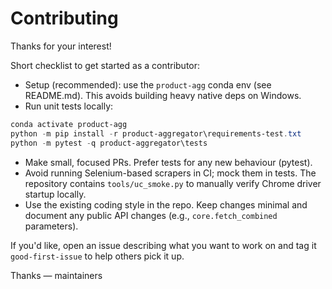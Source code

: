 # Contributing

Thanks for your interest!

Short checklist to get started as a contributor:

- Setup (recommended): use the `product-agg` conda env (see README.md). This avoids building heavy native deps on Windows.
- Run unit tests locally:

```powershell
conda activate product-agg
python -m pip install -r product-aggregator\requirements-test.txt
python -m pytest -q product-aggregator\tests
```

- Make small, focused PRs. Prefer tests for any new behaviour (pytest).
- Avoid running Selenium-based scrapers in CI; mock them in tests. The repository contains `tools/uc_smoke.py` to manually verify Chrome driver startup locally.
- Use the existing coding style in the repo. Keep changes minimal and document any public API changes (e.g., `core.fetch_combined` parameters).

If you'd like, open an issue describing what you want to work on and tag it `good-first-issue` to help others pick it up.

Thanks — maintainers
